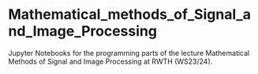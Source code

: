 # Mathematical_methods_of_Signal_and_Image_Processing

Jupyter Notebooks for the programming parts of the lecture Mathematical Methods of Signal and Image Processing at RWTH (WS23/24).
